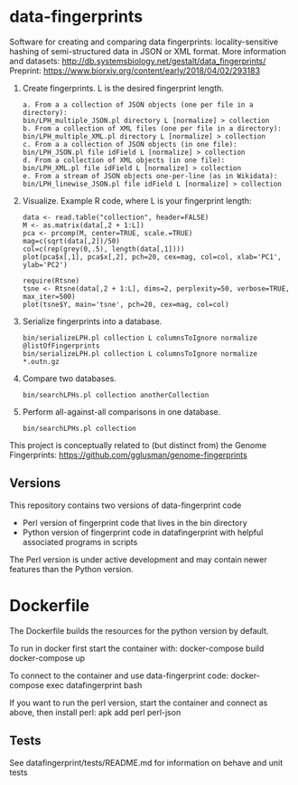 # data-fingerprints
Software for creating and comparing data fingerprints: locality-sensitive hashing of semi-structured data in JSON or XML format. 
More information and datasets: http://db.systemsbiology.net/gestalt/data_fingerprints/ 
Preprint: https://www.biorxiv.org/content/early/2018/04/02/293183 

1. Create fingerprints. L is the desired fingerprint length.
	```
	a. From a a collection of JSON objects (one per file in a directory):
	bin/LPH_multiple_JSON.pl directory L [normalize] > collection
	b. From a collection of XML files (one per file in a directory):
	bin/LPH_multiple_XML.pl directory L [normalize] > collection
	c. From a a collection of JSON objects (in one file):
	bin/LPH_JSON.pl file idField L [normalize] > collection
	d. From a collection of XML objects (in one file):
	bin/LPH_XML.pl file idField L [normalize] > collection
	e. From a stream of JSON objects one-per-line (as in Wikidata):
	bin/LPH_linewise_JSON.pl file idField L [normalize] > collection
	```

2. Visualize. Example R code, where L is your fingerprint length: 
	```
	data <- read.table("collection", header=FALSE)
	M <- as.matrix(data[,2 + 1:L])
	pca <- prcomp(M, center=TRUE, scale.=TRUE)
	mag=c(sqrt(data[,2])/50)
	col=c(rep(grey(0,.5), length(data[,1])))
	plot(pca$x[,1], pca$x[,2], pch=20, cex=mag, col=col, xlab='PC1', ylab='PC2')

	require(Rtsne)
	tsne <- Rtsne(data[,2 + 1:L], dims=2, perplexity=50, verbose=TRUE, max_iter=500)
	plot(tsne$Y, main='tsne', pch=20, cex=mag, col=col)
	```

3. Serialize fingerprints into a database.
	```
	bin/serializeLPH.pl collection L columnsToIgnore normalize @listOfFingerprints
	bin/serializeLPH.pl collection L columnsToIgnore normalize *.outn.gz
	```

4. Compare two databases.
	```
	bin/searchLPHs.pl collection anotherCollection
	```

5. Perform all-against-all comparisons in one database.
	```
	bin/searchLPHs.pl collection
	```

This project is conceptually related to (but distinct from) the Genome Fingerprints: https://github.com/gglusman/genome-fingerprints

## Versions

This repository contains two versions of data-fingerprint code
- Perl version of fingerprint code that lives in the bin directory
- Python version of fingerprint code in datafingerprint with helpful associated programs in scripts

The Perl version is under active development and may contain newer features than the Python version.

# Dockerfile

The Dockerfile builds the resources for the python version by default.

To run in docker first start the container with:
	docker-compose build
	docker-compose up

To connect to the container and use data-fingerprint code:
	docker-compose exec datafingerprint bash

If you want to run the perl version, start the container and connect as above, then install perl:
  apk add perl perl-json



## Tests

See datafingerprint/tests/README.md for information on behave and unit tests
